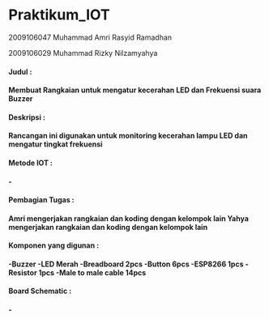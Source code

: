 # Praktikum_IOT

2009106047
Muhammad Amri Rasyid Ramadhan

2009106029
Muhammad Rizky Nilzamyahya


<h4>Judul :<h4>
Membuat Rangkaian untuk mengatur kecerahan LED dan Frekuensi suara Buzzer

  
<h4>Deskripsi :<h4>
Rancangan ini digunakan untuk monitoring kecerahan lampu LED dan mengatur tingkat frekuensi

  
<h4>Metode IOT :<h4>
-

  
<h4>Pembagian Tugas :<h4>
Amri mengerjakan rangkaian dan koding dengan kelompok lain
Yahya mengerjakan rangkaian dan koding dengan kelompok lain

  
<h4>Komponen yang digunan :<h4>
-Buzzer
-LED Merah
-Breadboard 2pcs
-Button 6pcs
-ESP8266 1pcs
-Resistor 1pcs
-Male to male cable 14pcs

  
<h4>Board Schematic :<h4>
-
